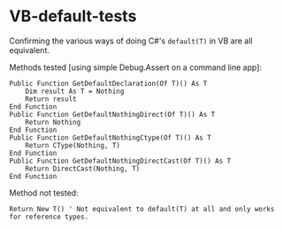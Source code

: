 VB-default-tests
================

Confirming the various ways of doing C#&#39;s `default(T)` in VB are all equivalent.

Methods tested [using simple Debug.Assert on a command line app]:

    Public Function GetDefaultDeclaration(Of T)() As T
        Dim result As T = Nothing
        Return result
    End Function
    Public Function GetDefaultNothingDirect(Of T)() As T
        Return Nothing
    End Function
    Public Function GetDefaultNothingCtype(Of T)() As T
        Return CType(Nothing, T)
    End Function
    Public Function GetDefaultNothingDirectCast(Of T)() As T
        Return DirectCast(Nothing, T)
    End Function
    
Method not tested:

    Return New T() ' Not equivalent to default(T) at all and only works for reference types.